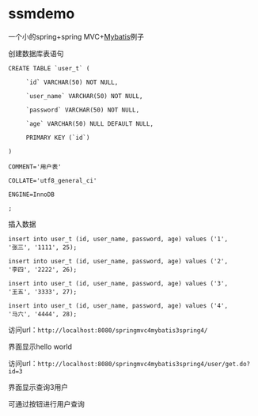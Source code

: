 # ssmdemo

一个小的spring+spring MVC+<u>Mybatis</u>例子



创建数据库表语句

```
CREATE TABLE `user_t` (

     `id` VARCHAR(50) NOT NULL,

     `user_name` VARCHAR(50) NOT NULL,

     `password` VARCHAR(50) NOT NULL,

     `age` VARCHAR(50) NULL DEFAULT NULL,

     PRIMARY KEY (`id`)

)

COMMENT='用户表'

COLLATE='utf8_general_ci'

ENGINE=InnoDB

;
```





插入数据

```
insert into user_t (id, user_name, password, age) values ('1', 
'张三', '1111', 25);

insert into user_t (id, user_name, password, age) values ('2', 
'李四', '2222', 26);

insert into user_t (id, user_name, password, age) values ('3', 
'王五', '3333', 27);

insert into user_t (id, user_name, password, age) values ('4', 
'马六', '4444', 28);
```



访问url：`http://localhost:8080/springmvc4mybatis3spring4/`

界面显示hello world



访问url：`http://localhost:8080/springmvc4mybatis3spring4/user/get.do?id=3`

界面显示查询3用户



可通过按钮进行用户查询